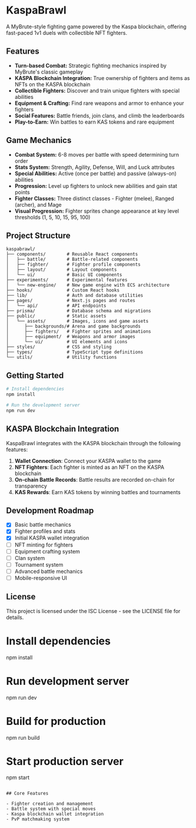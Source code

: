 # KaspaBrawl

A MyBrute-style fighting game powered by the Kaspa blockchain, offering fast-paced 1v1 duels with collectible NFT fighters.

## Features

- **Turn-based Combat:** Strategic fighting mechanics inspired by MyBrute's classic gameplay
- **KASPA Blockchain Integration:** True ownership of fighters and items as NFTs on the KASPA blockchain
- **Collectible Fighters:** Discover and train unique fighters with special abilities
- **Equipment & Crafting:** Find rare weapons and armor to enhance your fighters
- **Social Features:** Battle friends, join clans, and climb the leaderboards
- **Play-to-Earn:** Win battles to earn KAS tokens and rare equipment

## Game Mechanics

- **Combat System:** 6-8 moves per battle with speed determining turn order
- **Stats System:** Strength, Agility, Defense, Will, and Luck attributes
- **Special Abilities:** Active (once per battle) and passive (always-on) abilities
- **Progression:** Level up fighters to unlock new abilities and gain stat points
- **Fighter Classes:** Three distinct classes - Fighter (melee), Ranged (archer), and Mage
- **Visual Progression:** Fighter sprites change appearance at key level thresholds (1, 5, 10, 15, 95, 100)

## Project Structure

```
kaspabrawl/
├── components/        # Reusable React components
│   ├── battle/        # Battle-related components
│   ├── fighter/       # Fighter profile components
│   ├── layout/        # Layout components
│   └── ui/            # Basic UI components
├── experiments/       # Experimental features
│   └── new-engine/    # New game engine with ECS architecture
├── hooks/             # Custom React hooks
├── lib/               # Auth and database utilities
├── pages/             # Next.js pages and routes
│   └── api/           # API endpoints
├── prisma/            # Database schema and migrations
├── public/            # Static assets
│   └── assets/        # Images, icons and game assets
│      ├── backgrounds/# Arena and game backgrounds
│      ├── fighters/   # Fighter sprites and animations
│      ├── equipment/  # Weapons and armor images
│      └── ui/         # UI elements and icons
├── styles/            # CSS and styling
├── types/             # TypeScript type definitions
└── utils/             # Utility functions
```

## Getting Started

```bash
# Install dependencies
npm install

# Run the development server
npm run dev
```

## KASPA Blockchain Integration

KaspaBrawl integrates with the KASPA blockchain through the following features:

1. **Wallet Connection**: Connect your KASPA wallet to the game
2. **NFT Fighters**: Each fighter is minted as an NFT on the KASPA blockchain
3. **On-chain Battle Records**: Battle results are recorded on-chain for transparency
4. **KAS Rewards**: Earn KAS tokens by winning battles and tournaments

## Development Roadmap

- [x] Basic battle mechanics
- [x] Fighter profiles and stats
- [x] Initial KASPA wallet integration
- [ ] NFT minting for fighters
- [ ] Equipment crafting system
- [ ] Clan system
- [ ] Tournament system
- [ ] Advanced battle mechanics
- [ ] Mobile-responsive UI

## License

This project is licensed under the ISC License - see the LICENSE file for details.
# Install dependencies
npm install

# Run development server
npm run dev

# Build for production
npm run build

# Start production server
npm start
```

## Core Features

- Fighter creation and management
- Battle system with special moves
- Kaspa blockchain wallet integration
- PvP matchmaking system
